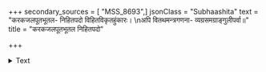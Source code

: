 +++
secondary_sources = [ "MSS_8693",]
jsonClass = "Subhaashita"
text = "करकजलपूतभूतल- निहितपदो विहितविकृतहुंकारः।  \nअपि वितथमन्त्रगणना- व्यग्रसमग्राङ्गुलीपर्वा॥"
title = "करकजलपूतभूतल निहितपदो"

+++

<details><summary>Text</summary>

करकजलपूतभूतल- निहितपदो विहितविकृतहुंकारः।  
अपि वितथमन्त्रगणना- व्यग्रसमग्राङ्गुलीपर्वा॥
</details>
